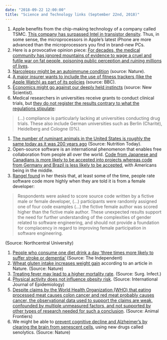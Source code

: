 ```yaml
---
date: "2018-09-22 12:00:00"
title: "Science and Technology links (September 22nd, 2018)"
---
```




1. Apple benefits from the chip-making technology of a company called TSMC. [This company has surpassed Intel in transistor density](https://twitter.com/witeken/status/1043206654924337152?s=21). Thus, in some sense, the microprocessors in Apple&rsquo;s latest iPhone are more advanced than the microprocessors you find in brand-new PCs.
1. Here is a provocative opinion piece: [For decades, the medical community has ignored mountains of evidence to wage a cruel and futile war on fat people, poisoning public perception and ruining millions of lives](https://highline.huffingtonpost.com/articles/en/everything-you-know-about-obesity-is-wrong/).
1. [Narcolepsy might be an autoimmune condition](https://www.nature.com/articles/d41586-018-06666-w) (source: Nature).
1. [A major insurer wants to include the use of fitness trackers (like the Apple Watch) as part of its policies](https://www.bbc.com/news/amp/technology-45590293) (source: BBC).
1. [Economics might go against our deeply held instincts](https://www.newscientist.com/article/mg23931961-300-why-your-brain-is-hardwired-to-be-bad-at-economics-and-how-to-fix-it/) (source: New Scientist).
1. Medical researchers in universities receive grants to conduct clinical trials, but [they do not register the results contrary to what the regulations stipulate](https://www.iqwig.de/en/press/press-releases/clinical-trial-investigators-violate-eu-regulations-entries-in-eu-register-are-incomplete.10189.html):<br/>

> (&hellip;) compliance is particularly lacking at universities conducting drug trials. These also include German universities such as Berlin (Charité), Heidelberg and Cologne (0%). 

1. [The number of ruminant animals in the United States is roughly the same today as it was 200 years ago](https://journals.lww.com/nutritiontodayonline/Pages/articleviewer.aspx?year=2018&#038;issue=07000&#038;article=00005&#038;type=Fulltext) (Source: Nutrition Today).
1. Open-source software is an international phenomenon that enables free collaboration from people all over the world. [Code from Japanese and Canadians is more likely to be accepted into projects whereas code from Germany and Brazil is less likely to be accepted](https://repository.iiitd.edu.in/jspui/bitstream/handle/123456789/388/IIITD-TR-2016-001.pdf), with Americans being in the middle.
1. [Rangel found](https://search.proquest.com/docview/2030074216) in her thesis that, at least some of the time, people rate software code more highly when they are told it is from a female developer:<br/>

> Respondents were asked to score source code written by a fictive male or female developer, (&hellip;) participants were randomly assigned one of four code examples (&hellip;) the fictive female author was scored higher than the fictive male author. These unexpected results support the need for further understanding of the complexities of gender related to software engineering, and should not provide a foundation for complacency in regard to improving female participation in software engineering.


(Source: Northcentral University)
1. [People who consume one diet drink a day &lsquo;three times more likely to suffer stroke or dementia&rsquo;](https://www.independent.co.uk/news/health/dementia-stroke-consuming-diet-drinks-increases-risk-american-heart-association-journal-a7694251.html) (Source: The Independent)
1. [Wheat gluten intake increases weight gain](https://www.nature.com/articles/ijo2015204) according to an article in Nature. (Source: Nature) 
1. [Treating fever may lead to a higher mortality rate](https://www.ncbi.nlm.nih.gov/pubmed/16433601/). (Source: Surg. Infect.)
1. [Physical activity does not influence obesity risk](https://academic.oup.com/ije/article/42/6/1831/737866). (Source: International Journal of Epidemiology)
1. [Despite claims by the World Health Organization (WHO) that eating processed meat causes colon cancer and red meat probably causes cancer, the observational data used to support the claims are weak, confounded by multiple unmeasured factors, and not supported by other types of research needed for such a conclusion](https://academic.oup.com/af/article/8/3/5/5048762). (Source: Animal Frontiers)
1. We might be able to [prevent cognitive decline and Alzheimer&rsquo;s by clearing the brain from senescent cells](https://www.nature.com/articles/s41586-018-0543-y), using new drugs called senolytics. (Source: Nature)


